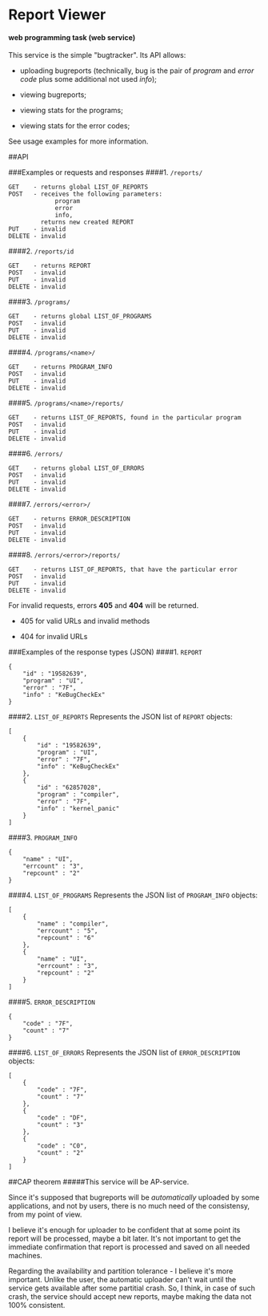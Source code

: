# Report Viewer
#### web programming task (web service)

This service is the simple "bugtracker". Its API allows:

- uploading bugreports (technically, bug is the pair of *program* and *error code* plus some additional not used *info*);

- viewing bugreports;

- viewing stats for the programs;

- viewing stats for the error codes;

See usage examples for more information.

##API

###Examples or requests and responses
####1. `/reports/`
```
GET    - returns global LIST_OF_REPORTS
POST   - receives the following parameters: 
             program 
             error
             info, 
         returns new created REPORT
PUT    - invalid
DELETE - invalid
```

####2. `/reports/id`
```
GET    - returns REPORT 
POST   - invalid
PUT    - invalid
DELETE - invalid
```

####3. `/programs/`
```
GET    - returns global LIST_OF_PROGRAMS 
POST   - invalid
PUT    - invalid
DELETE - invalid
```

####4. `/programs/<name>/`
```
GET    - returns PROGRAM_INFO 
POST   - invalid
PUT    - invalid
DELETE - invalid
```

####5. `/programs/<name>/reports/`
```
GET    - returns LIST_OF_REPORTS, found in the particular program 
POST   - invalid
PUT    - invalid
DELETE - invalid
```

####6. `/errors/`
```
GET    - returns global LIST_OF_ERRORS 
POST   - invalid
PUT    - invalid
DELETE - invalid
```

####7. `/errors/<error>/`
```
GET    - returns ERROR_DESCRIPTION 
POST   - invalid
PUT    - invalid
DELETE - invalid
```

####8. `/errors/<error>/reports/`
```
GET    - returns LIST_OF_REPORTS, that have the particular error 
POST   - invalid
PUT    - invalid
DELETE - invalid
```

For invalid requests, errors **405** and **404** will be returned.

- 405 for valid URLs and invalid methods

- 404 for invalid URLs

###Examples of the response types (JSON)
####1. `REPORT`
```
{
    "id" : "19582639",
    "program" : "UI",
    "error" : "7F",
    "info" : "KeBugCheckEx"
}
```
####2. `LIST_OF_REPORTS`
Represents the JSON list of `REPORT` objects:
```
[
    {
        "id" : "19582639",
        "program" : "UI",
        "error" : "7F",
        "info" : "KeBugCheckEx"
    },
    {
        "id" : "62857028",
        "program" : "compiler",
        "error" : "7F",
        "info" : "kernel_panic"
    }
]
```
####3. `PROGRAM_INFO`
```
{
    "name" : "UI",
    "errcount" : "3",
    "repcount" : "2"
}
```
####4. `LIST_OF_PROGRAMS`
Represents the JSON list of `PROGRAM_INFO` objects:
```
[
    {
        "name" : "compiler",
        "errcount" : "5",
        "repcount" : "6"
    },
    {
        "name" : "UI",
        "errcount" : "3",
        "repcount" : "2"
    }
]
```
####5. `ERROR_DESCRIPTION`
```
{
    "code" : "7F",
    "count" : "7"
}
```
####6. `LIST_OF_ERRORS`
Represents the JSON list of `ERROR_DESCRIPTION` objects:
```
[
    {
        "code" : "7F",
        "count" : "7"
    },
    {
        "code" : "DF",
        "count" : "3"
    },
    {
        "code" : "C0",
        "count" : "2"
    }
]
```

##CAP theorem
#####This service will be AP-service. 

Since it's supposed that bugreports will be *automatically* uploaded by some applications, and not by users, there is no much need of the consistensy, from my point of view.

I believe it's enough for uploader to be confident that at some point its report will be processed, maybe a bit later. 
It's not important to get the immediate confirmation that report is processed and saved on all needed machines.

Regarding the availability and partition tolerance - I believe it's more important. 
Unlike the user, the automatic uploader can't wait until the service gets available after some partitial crash. 
So, I think, in case of such crash, the service should accept new reports, maybe making the data not 100% consistent.
